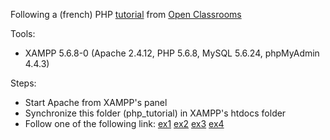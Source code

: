 Following a (french) PHP [tutorial](14668-concevez-votre-site-web-avec-php-et-mysql.pdf) from [Open Classrooms](http://www.openclassrooms.com)

Tools:
- XAMPP 5.6.8-0 (Apache 2.4.12, PHP 5.6.8, MySQL 5.6.24, phpMyAdmin 4.4.3)

Steps:
- Start Apache from XAMPP's panel
- Synchronize this folder (php_tutorial) in XAMPP's htdocs folder
- Follow one of the following link: [ex1](ex1) [ex2](ex2) [ex3](ex3) [ex4](ex4)
